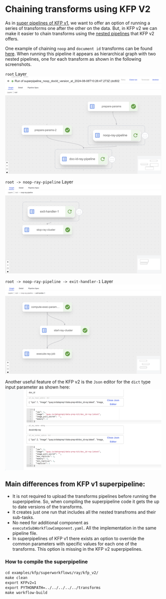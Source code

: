 # Chaining transforms using KFP V2

As in [super pipelines of KFP v1](../../../../../kfp/doc/multi_transform_pipeline.md), we want to offer an option of running a series of transforms one after the other on the data. But, in KFP v2 we can make it easier to chain transforms using the [nested pipelines](https://www.kubeflow.org/docs/components/pipelines/user-guides/components/compose-components-into-pipelines/#pipelines-as-components) that KFP v2 offers.

One example of chaining `noop` and `document id` transforms can be found [here](superpipeline_noop_docId_v2_wf.py). When running this pipeline it appears as hierarchical graph with two nested pipelines, one for each transform as shown in the following screenshots.

`root` Layer
![nested_pipeline](nested_pipeline.png)

`root -> noop-ray-pipeline` Layer
![noop_nested_pipeline](noop_nested.png)

`root -> noop-ray-pipeline -> exit-handler-1` Layer
![noop_layer_pipeline](noop_layer.png)

Another useful feature of the KFP v2 is the `Json` editor for the `dict` type input parameter as shown here:
![json_param](json_param.png)

## Main differences from KFP v1 superpipeline:
- It is not required to upload the transforms pipelines before running the superpipeline. So, when compiling the superpipeline code it gets the up to date versions of the transforms.
- It creates just one run that includes all the nested transfroms and their sub-tasks.
- No need for additional component as `executeSubWorkflowComponent.yaml`. All the implementation in the same pipeline file.
- In superpipelines of KFP v1 there exists an option to override the common parameters with specific values for each one of the transforms. This option is missing in the KFP v2 superpipelines.

### How to compile the superpipeline
```
cd examples/kfp/superworkflows/ray/kfp_v2/
make clean
export KFPv2=1
export PYTHONPATH=../../../../../transforms
make workflow-build
```
